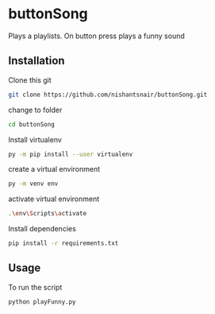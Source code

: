 # buttonSong

Plays a playlists. On button press plays a funny sound

## Installation
Clone this git
```bash
git clone https://github.com/nishantsnair/buttonSong.git
```
change to folder
```bash
cd buttonSong
```
Install virtualenv
```bash
py -m pip install --user virtualenv
```
create a virtual environment
```bash
py -m venv env
```
activate virtual environment
```bash
.\env\Scripts\activate
```
Install dependencies
```bash
pip install -r requirements.txt
```

## Usage
To run the script
```bash
python playFunny.py
```